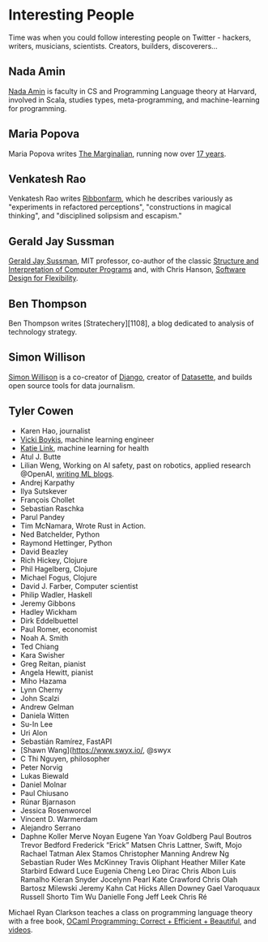 # Interesting People

Time was when you could follow interesting people on Twitter - hackers, writers, musicians, scientists. Creators, builders, discoverers... 


## Nada Amin

[Nada Amin][1001] is faculty in CS and Programming Language theory at Harvard, involved in Scala, studies types, meta-programming, and machine-learning for programming.


## Maria Popova

Maria Popova writes [The Marginalian][1103], running now over [17 years][1104].


## Venkatesh Rao

Venkatesh Rao writes [Ribbonfarm][1102], which he describes variously as "experiments in refactored perceptions", "constructions in magical thinking", and "disciplined solipsism and escapism."


## Gerald Jay Sussman

[Gerald Jay Sussman][1005], MIT professor, co-author of the classic [Structure and Interpretation of Computer Programs][1006] and, with Chris Hanson, [Software Design for Flexibility][1007].

## Ben Thompson

Ben Thompson writes [Stratechery][1108], a blog dedicated to analysis of technology strategy.

## Simon Willison

[Simon Willison][1002] is a co-creator of [Django][1003], creator of [Datasette][1004], and builds open source tools for data journalism.

## Tyler Cowen




- Karen Hao, journalist
- [Vicki Boykis][1008], machine learning engineer
- [Katie Link][1009], machine learning for health
- Atul J. Butte
- Lilian Weng, Working on AI safety, past on robotics, applied research 
@OpenAI, [writing ML blogs][1010].
- Andrej Karpathy
- Ilya Sutskever
- François Chollet
- Sebastian Raschka
- Parul Pandey
- Tim McNamara, Wrote Rust in Action.
- Ned Batchelder, Python
- Raymond Hettinger, Python
- David Beazley
- Rich Hickey, Clojure
- Phil Hagelberg, Clojure
- Michael Fogus, Clojure
- David J. Farber, Computer scientist
- Philip Wadler, Haskell
- Jeremy Gibbons
- Hadley Wickham
- Dirk Eddelbuettel
- Paul Romer, economist
- Noah A. Smith
- Ted Chiang
- Kara Swisher
- Greg Reitan, pianist
- Angela Hewitt, pianist
- Miho Hazama
- Lynn Cherny
- John Scalzi
- Andrew Gelman
- Daniela Witten
- Su-In Lee
- Uri Alon
- Sebastián Ramírez, FastAPI
- [Shawn Wang](https://www.swyx.io/, @swyx
- C Thi Nguyen, philosopher
- Peter Norvig
- Lukas Biewald
- Daniel Molnar
- Paul Chiusano
- Rúnar Bjarnason
- Jessica Rosenworcel
- Vincent D. Warmerdam
- Alejandro Serrano
- Daphne Koller
Merve Noyan
Eugene Yan
Yoav Goldberg
Paul Boutros
Trevor Bedford
Frederick “Erick” Matsen
Chris Lattner, Swift, Mojo
Rachael Tatman
Alex Stamos
Christopher Manning
Andrew Ng
Sebastian Ruder
Wes McKinney
Travis Oliphant
Heather Miller
Kate Starbird
Edward Luce
Eugenia Cheng
Leo Dirac
Chris Albon
Luis Ramalho
Kieran Snyder
Jocelynn Pearl
Kate Crawford
Chris Olah
Bartosz Milewski
Jeremy Kahn
Cat Hicks
Allen Downey
Gael Varoquaux
Russell Shorto
Tim Wu
Danielle Fong
Jeff Leek
Chris Ré


Michael Ryan Clarkson teaches a class on programming language theory with a free book, [OCaml Programming: Correct + Efficient + Beautiful][1011], and [videos][1012].


[1001]: https://namin.seas.harvard.edu/about
[1002]: https://simonwillison.net/about/
[1003]: https://www.djangoproject.com/
[1004]: https://datasette.io/
[1005]: https://www.csail.mit.edu/person/gerald-sussman
[1006]: http://mitpress.mit.edu/9780262011532/
[1007]: https://mitpress.mit.edu/9780262045490/
[1008]: https://vickiboykis.com/
[1009]: https://www.katielink.com/
[1010]: https://lilianweng.github.io/
[1011]: https://cs3110.github.io/textbook/cover.html
[1012]: https://www.youtube.com/playlist?list=PLre5AT9JnKShBOPeuiD9b-I4XROIJhkIU
[1101]: https://stratechery.com/
[1102]: https://www.ribbonfarm.com/
[1103]: https://www.themarginalian.org/
[1104]: https://www.themarginalian.org/2023/10/22/17/

